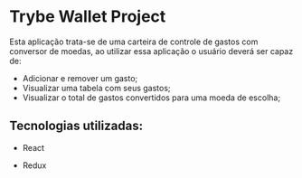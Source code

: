 <h1>Trybe Wallet Project</h1>

Esta aplicação trata-se de uma carteira de controle de gastos com conversor de moedas, ao utilizar essa aplicação o usuário deverá ser capaz de:

- Adicionar e remover um gasto;
- Visualizar uma tabela com seus gastos;
- Visualizar o total de gastos convertidos para uma moeda de escolha;


<h2>Tecnologias utilizadas:</h2>

- React

- Redux





